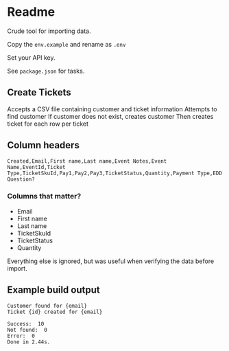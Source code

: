 # Readme

Crude tool for importing data.

Copy the `env.example` and rename as `.env`

Set your API key.

See `package.json` for tasks.

## Create Tickets

Accepts a CSV file containing customer and ticket information
Attempts to find customer
If customer does not exist, creates customer
Then creates ticket for each row per ticket

## Column headers

```
Created,Email,First name,Last name,Event Notes,Event Name,EventId,Ticket Type,TicketSkuId,Pay1,Pay2,Pay3,TicketStatus,Quantity,Payment Type,EDD Question?
```

### Columns that matter?

+ Email
+ First name
+ Last name
+ TicketSkuId
+ TicketStatus
+ Quantity

Everything else is ignored, but was useful when verifying the data before import.

## Example build output

```
Customer found for {email}
Ticket {id} created for {email} 

Success:  10
Not found:  0
Error:  0
Done in 2.44s.
```